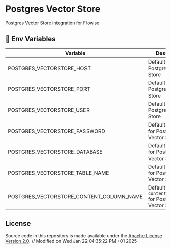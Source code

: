 # Postgres Vector Store

Postgres Vector Store integration for Flowise

## 🌱 Env Variables

| Variable                                 | Description                                           | Type   | Default     |
| ---------------------------------------- | ----------------------------------------------------- | ------ | ----------- |
| POSTGRES_VECTORSTORE_HOST                | Default `host` for Postgres Vector Store              | String |             |
| POSTGRES_VECTORSTORE_PORT                | Default `port` for Postgres Vector Store              | Number | 5432        |
| POSTGRES_VECTORSTORE_USER                | Default `user` for Postgres Vector Store              | String |             |
| POSTGRES_VECTORSTORE_PASSWORD            | Default `password` for Postgres Vector Store          | String |             |
| POSTGRES_VECTORSTORE_DATABASE            | Default `database` for Postgres Vector Store          | String |             |
| POSTGRES_VECTORSTORE_TABLE_NAME          | Default `tableName` for Postgres Vector Store         | String | documents   |
| POSTGRES_VECTORSTORE_CONTENT_COLUMN_NAME | Default `contentColumnName` for Postgres Vector Store | String | pageContent |

## License

Source code in this repository is made available under the [Apache License Version 2.0](https://github.com/FlowiseAI/Flowise/blob/master/LICENSE.md).
// Modified on Wed Jan 22 04:35:22 PM +01 2025
